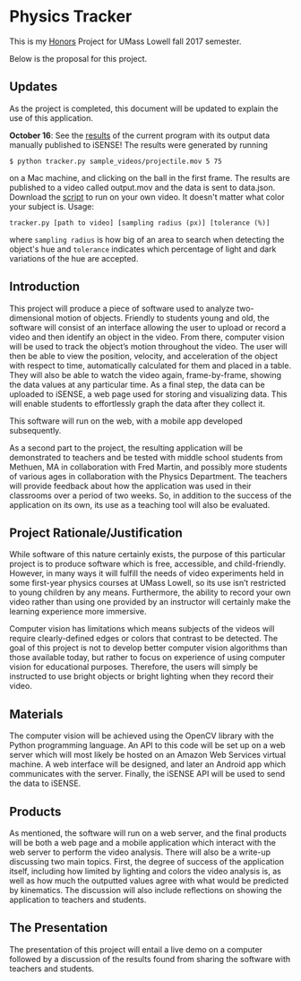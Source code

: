 # Physics Tracker
This is my [Honors](https://www.uml.edu/Honors/) Project for UMass Lowell fall 2017 semester.

Below is the proposal for this project.

## Updates

As the project is completed, this document will be updated to explain the use of this application.

**October 16**: See the [results](https://isenseproject.org/visualizations/1574) of the current program with its output data manually published to iSENSE!  The results were generated by running

```$ python tracker.py sample_videos/projectile.mov 5 75```

on a Mac machine, and clicking on the ball in the first frame.  The results are published to a video called output.mov and the data is sent to data.json.  Download the [script](https://raw.githubusercontent.com/doug-salvati/Physics-Tracker/master/tracker.py) to run on your own video.  It doesn't matter what color your subject is.  Usage:

```tracker.py [path to video] [sampling radius (px)] [tolerance (%)]```

where `sampling radius` is how big of an area to search when detecting the object's hue and `tolerance` indicates which percentage of light and dark variations of the hue are accepted.

## Introduction

This project will produce a piece of software used to analyze two-dimensional motion of objects.  Friendly to students young and old, the software will consist of an interface allowing the user to upload or record a video and then identify an object in the video.  From there, computer vision will be used to track the object’s motion throughout the video.  The user will then be able to view the position, velocity, and acceleration of the object with respect to time, automatically calculated for them and placed in a table.  They will also be able to watch the video again, frame-by-frame, showing the data values at any particular time.  As a final step, the data can be uploaded to iSENSE, a web page used for storing and visualizing data.  This will enable students to effortlessly graph the data after they collect it.

This software will run on the web, with a mobile app developed subsequently.

As a second part to the project, the resulting application will be demonstrated to teachers and be tested with middle school students from Methuen, MA in collaboration with Fred Martin, and possibly more students of various ages in collaboration with the Physics Department.  The teachers will provide feedback about how the application was used in their classrooms over a period of two weeks.  So, in addition to the success of the application on its own, its use as a teaching tool will also be evaluated.

## Project Rationale/Justification

While software of this nature certainly exists, the purpose of this particular project is to produce software which is free, accessible, and child-friendly.  However, in many ways it will fulfill the needs of video experiments held in some first-year physics courses at UMass Lowell, so its use isn’t restricted to young children by any means.  Furthermore, the ability to record your own video rather than using one provided by an instructor will certainly make the learning experience more immersive.

Computer vision has limitations which means subjects of the videos will require clearly-defined edges or colors that contrast to be detected.  The goal of this project is not to develop better computer vision algorithms than those available today, but rather to focus on experience of using computer vision for educational purposes.  Therefore, the users will simply be instructed to use bright objects or bright lighting when they record their video.

## Materials

The computer vision will be achieved using the OpenCV library with the Python programming language.  An API to this code will be set up on a web server which will most likely be hosted on an Amazon Web Services virtual machine.  A web interface will be designed, and later an Android app which communicates with the server.  Finally, the iSENSE API will be used to send the data to iSENSE.

## Products

As mentioned, the software will run on a web server, and the final products will be both a web page and a mobile application which interact with the web server to perform the video analysis.  There will also be a write-up discussing two main topics.  First, the degree of success of the application itself, including how limited by lighting and colors the video analysis is, as well as how much the outputted values agree with what would be predicted by kinematics.  The discussion will also include reflections on showing the application to teachers and students.

## The Presentation

The presentation of this project will entail a live demo on a computer followed by a discussion of the results found from sharing the software with teachers and students.
